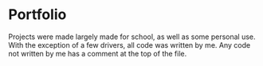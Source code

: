 # Portfolio
Projects were made largely made for school, as well as some personal use. With the exception of a few drivers, all code was written by me. Any code not written by me has a comment at the top of the file.

